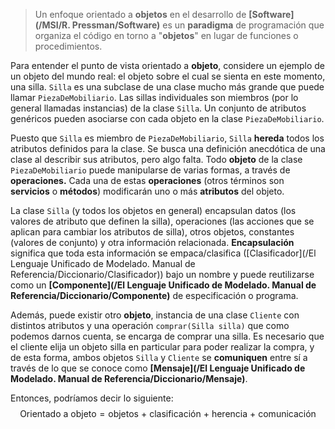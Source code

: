 > Un enfoque orientado a **objetos** en el desarrollo de **[Software](/MSI/R. Pressman/Software)** es un **paradigma** de programación que organiza el código en torno a "**objetos**" en lugar de funciones o procedimientos.

Para entender el punto de vista orientado a **objeto**, considere un ejemplo de un objeto del mundo real: el objeto sobre el cual se sienta en este momento, una silla. `Silla` es una subclase de una clase mucho más grande que puede llamar `PiezaDeMobiliario`. Las sillas individuales son miembros (por lo general llamadas instancias) de la clase `Silla`. Un conjunto de atributos genéricos pueden asociarse con cada objeto en la clase `PiezaDeMobiliario`.

Puesto que `Silla` es miembro de `PiezaDeMobiliario`, `Silla` **hereda** todos los atributos definidos para la clase.
Se busca una definición anecdótica de una clase al describir sus atributos, pero algo falta. Todo **objeto** de la clase `PiezaDeMobiliario` puede manipularse de varias formas, a través de **operaciones.** Cada una de estas **operaciones** (otros términos son **servicios** o **métodos**) modificarán uno o más **atributos** del objeto.

La clase `Silla` (y todos los objetos en general) encapsulan datos (los valores de atributo que definen la silla), operaciones (las acciones que se aplican para cambiar los atributos de silla), otros objetos, constantes (valores de conjunto) y otra información relacionada. **Encapsulación** significa que toda esta información se empaca/clasifica ([Clasificador](/El Lenguaje Unificado de Modelado. Manual de Referencia/Diccionario/Clasificador)) bajo un nombre y puede reutilizarse como un **[Componente](/El Lenguaje Unificado de Modelado. Manual de Referencia/Diccionario/Componente)** de especificación o programa.

Además, puede existir otro **objeto**, instancia de una clase `Cliente` con distintos atributos y una operación `comprar(Silla silla)` que como podemos darnos cuenta, se encarga de comprar una silla. Es necesario que el cliente elija un objeto silla en particular para poder realizar la compra, y de esta forma, ambos objetos `Silla` y `Cliente` se **comuniquen** entre sí a través de lo que se conoce como **[Mensaje](/El Lenguaje Unificado de Modelado. Manual de Referencia/Diccionario/Mensaje)**.

Entonces, podríamos decir lo siguiente:$$\text{Orientado a objeto}=\text{objetos + clasificación + herencia + comunicación}$$